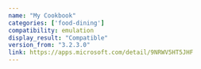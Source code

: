 ```yaml
---
name: "My Cookbook"
categories: ['food-dining']
compatibility: emulation
display_result: "Compatible"
version_from: "3.2.3.0"
link: https://apps.microsoft.com/detail/9NRWV5HT5JHF
---
```


